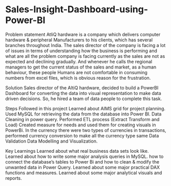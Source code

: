 # Sales-Insight-Dashboard-using-Power-BI
Problem statement
AtliQ hardware is a company which delivers computer hardware & peripheral Manufacturers to his clients, which has several branches throughout India. The sales director of the company is facing a lot of issues in terms of understanding how the business is performing and what are all the problem company is facing currently as the sales are not as expected and declining gradually. And whenever he calls the regional managers to get the current status of the sales and market, as a human behaviour, these people Humans are not comfortable in consuming numbers from excel files, which is obvious reason for the frustration.

Solution
Sales director of the AltiQ hardware, decided to build a PowerBI Dashboard for converting the data into visual representation to make data driven decisions. So, he hired a team of data people to complete this task.

Steps Followed in this project
Learned about AIMS grid for project planning.
Used MySQL for retrieving the data from the database into Power BI.
Data Cleaning in power query.
Performed ETL process (Extract Transform and Load)
Created measure for needs and used them for creating visuals in PowerBi.
In the currency there were two types of currencies in transactions, performed currency conversion to make all the currency type same
Data Validation
Data Modelling and Visualization.

Key Learnings
Learned about what real business data sets look like.
Learned about how to write some major analysis queries in MySQL.
how to connect the database’s tables to Power Bi and how to clean & modify the unwanted data in Power Query.
Learned about some major practical DAX functions and measures.
Learned about some major analytical visuals and reports.
